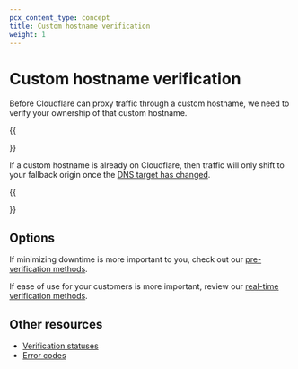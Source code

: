 ```yaml
---
pcx_content_type: concept
title: Custom hostname verification
weight: 1
---
```


# Custom hostname verification

Before Cloudflare can proxy traffic through a custom hostname, we need to verify your ownership of that custom hostname.

{{<Aside type="note">}}

If a custom hostname is already on Cloudflare, then traffic will only shift to your fallback origin once the [DNS target has changed](/cloudflare-for-platforms/cloudflare-for-saas/start/getting-started/#step-5--have-customer-create-a-cname-record).

{{</Aside>}}

## Options

If minimizing downtime is more important to you, check out our [pre-verification methods](/cloudflare-for-platforms/cloudflare-for-saas/domain-support/hostname-verification/pre-verification/).

If ease of use for your customers is more important, review our [real-time verification methods](/cloudflare-for-platforms/cloudflare-for-saas/domain-support/hostname-verification/realtime-verification/).

## Other resources

- [Verification statuses](/cloudflare-for-platforms/cloudflare-for-saas/domain-support/hostname-verification/verification-status/)
- [Error codes](/cloudflare-for-platforms/cloudflare-for-saas/domain-support/hostname-verification/error-codes/)